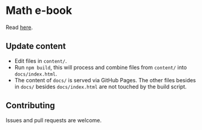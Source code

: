 # Math e-book

Read [here](http://math.viktorqvarfordt.com/).


## Update content

- Edit files in `content/`.
- Run `npm build`, this will process and combine files from `content/` into `docs/index.html`.
- The content of `docs/` is served via GitHub Pages. The other files besides in `docs/` besides `docs/index.html` are not touched by the build script.


## Contributing

Issues and pull requests are welcome.
